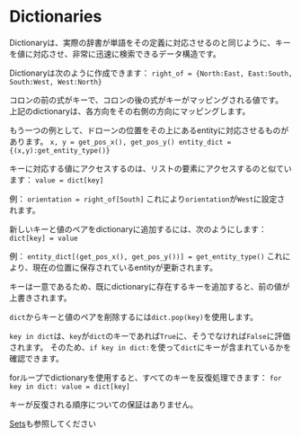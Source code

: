 # Dictionaries
Dictionaryは、実際の辞書が単語をその定義に対応させるのと同じように、キーを値に対応させ、非常に迅速に検索できるデータ構造です。

Dictionaryは次のように作成できます：
`right_of = {North:East, East:South, South:West, West:North}`

コロンの前の式がキーで、コロンの後の式がキーがマッピングされる値です。
上記のdictionaryは、各方向をその右側の方向にマッピングします。

もう一つの例として、ドローンの位置をその上にあるentityに対応させるものがあります。
`x, y = get_pos_x(), get_pos_y()
entity_dict = {(x,y):get_entity_type()}`

キーに対応する値にアクセスするのは、リストの要素にアクセスするのと似ています：
`value = dict[key]`

例：
`orientation = right_of[South]`
これにより`orientation`が`West`に設定されます。

新しいキーと値のペアをdictionaryに追加するには、次のようにします：
`dict[key] = value`

例：
`entity_dict[(get_pos_x(), get_pos_y())] = get_entity_type()`
これにより、現在の位置に保存されているentityが更新されます。

キーは一意であるため、既にdictionaryに存在するキーを追加すると、前の値が上書きされます。

`dict`からキーと値のペアを削除するには`dict.pop(key)`を使用します。

`key in dict`は、`key`が`dict`のキーであれば`True`に、そうでなければ`False`に評価されます。
そのため、`if key in dict:`を使って`dict`にキーが含まれているかを確認できます。

forループでdictionaryを使用すると、すべてのキーを反復処理できます：
`for key in dict:
	value = dict[key]`

キーが反復される順序についての保証はありません。

[Sets](docs/scripting/sets.md)も参照してください